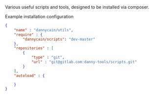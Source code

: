 Various useful scripts and tools, designed to be installed via composer.

Example installation configuration
```json
{
    "name" : "dannycain/utils",
    "require" : {
        "dannycain/scripts": "dev-master"
    },
    "repositories" : [
        {
            "type" : "git",
            "url" : "git@gitlab.com:danny-tools/scripts.git"
        }
    ],
    "autoload" : {

    }
}
```